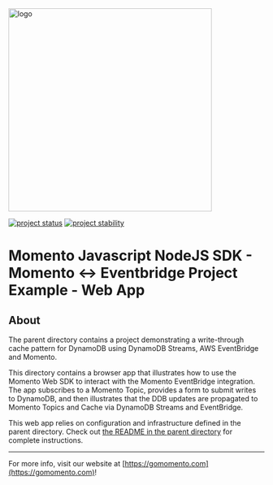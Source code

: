 <img src="https://docs.momentohq.com/img/momento-logo-forest.svg" alt="logo" width="400"/>

[![project status](https://momentohq.github.io/standards-and-practices/badges/project-status-official.svg)](https://github.com/momentohq/standards-and-practices/blob/main/docs/momento-on-github.md)
[![project stability](https://momentohq.github.io/standards-and-practices/badges/project-stability-stable.svg)](https://github.com/momentohq/standards-and-practices/blob/main/docs/momento-on-github.md)


# Momento Javascript NodeJS SDK - Momento <-> Eventbridge Project Example - Web App

## About

The parent directory contains a project demonstrating a write-through cache pattern for DynamoDB using DynamoDB Streams, AWS EventBridge and Momento.

This directory contains a browser app that illustrates how to use the Momento Web SDK to interact with the
Momento EventBridge integration. The app subscribes to a Momento Topic, provides a form to submit writes to DynamoDB, and then illustrates that
the DDB updates are propagated to Momento Topics and Cache via DynamoDB Streams and EventBridge.

This web app relies on configuration and infrastructure defined in the parent directory. Check out [the README in the parent directory](../README.md) for complete instructions.

----------------------------------------------------------------------------------------
For more info, visit our website at [https://gomomento.com](https://gomomento.com)!
